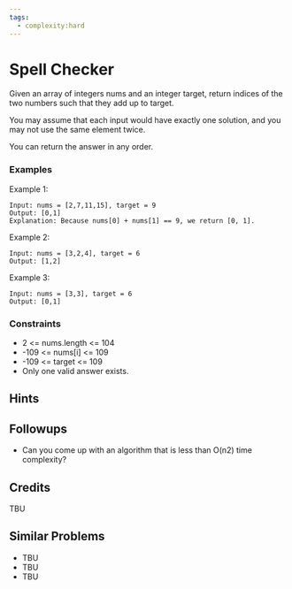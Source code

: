 ```yaml
---
tags:
  - complexity:hard
---
```


# Spell Checker

Given an array of integers nums and an integer target, return indices of the two numbers such that they add up to target.

You may assume that each input would have exactly one solution, and you may not use the same element twice.

You can return the answer in any order.

### Examples

Example 1:

```plain
Input: nums = [2,7,11,15], target = 9
Output: [0,1]
Explanation: Because nums[0] + nums[1] == 9, we return [0, 1].
```

Example 2:

```plain
Input: nums = [3,2,4], target = 6
Output: [1,2]
```

Example 3:

```plain
Input: nums = [3,3], target = 6
Output: [0,1]
```

### Constraints

- 2 <= nums.length <= 104
- -109 <= nums[i] <= 109
- -109 <= target <= 109
- Only one valid answer exists.

## Hints

## Followups

- Can you come up with an algorithm that is less than O(n2) time complexity?

## Credits

TBU

## Similar Problems

- TBU
- TBU
- TBU

